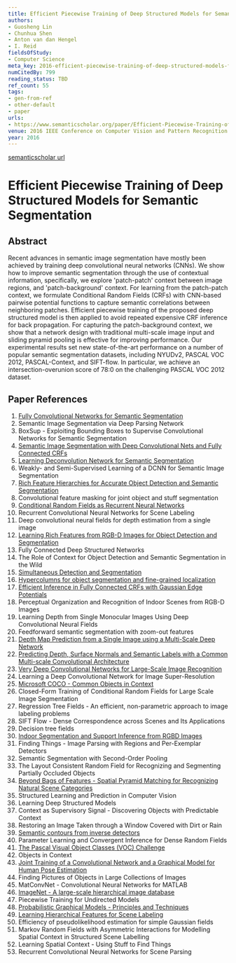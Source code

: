 ```yaml
---
title: Efficient Piecewise Training of Deep Structured Models for Semantic Segmentation
authors:
- Guosheng Lin
- Chunhua Shen
- Anton van dan Hengel
- I. Reid
fieldsOfStudy:
- Computer Science
meta_key: 2016-efficient-piecewise-training-of-deep-structured-models-for-semantic-segmentation
numCitedBy: 799
reading_status: TBD
ref_count: 55
tags:
- gen-from-ref
- other-default
- paper
urls:
- https://www.semanticscholar.org/paper/Efficient-Piecewise-Training-of-Deep-Structured-for-Lin-Shen/4cef5476f9da50c1a8fefdcb7114863966f61d67?sort=total-citations
venue: 2016 IEEE Conference on Computer Vision and Pattern Recognition (CVPR)
year: 2016
---
```


[semanticscholar url](https://www.semanticscholar.org/paper/Efficient-Piecewise-Training-of-Deep-Structured-for-Lin-Shen/4cef5476f9da50c1a8fefdcb7114863966f61d67?sort=total-citations)

# Efficient Piecewise Training of Deep Structured Models for Semantic Segmentation

## Abstract

Recent advances in semantic image segmentation have mostly been achieved by training deep convolutional neural networks (CNNs). We show how to improve semantic segmentation through the use of contextual information, specifically, we explore 'patch-patch' context between image regions, and 'patch-background' context. For learning from the patch-patch context, we formulate Conditional Random Fields (CRFs) with CNN-based pairwise potential functions to capture semantic correlations between neighboring patches. Efficient piecewise training of the proposed deep structured model is then applied to avoid repeated expensive CRF inference for back propagation. For capturing the patch-background context, we show that a network design with traditional multi-scale image input and sliding pyramid pooling is effective for improving performance. Our experimental results set new state-of-the-art performance on a number of popular semantic segmentation datasets, including NYUDv2, PASCAL VOC 2012, PASCAL-Context, and SIFT-flow. In particular, we achieve an intersection-overunion score of 78:0 on the challenging PASCAL VOC 2012 dataset.

## Paper References

1. [Fully Convolutional Networks for Semantic Segmentation](2017-fully-convolutional-networks-for-semantic-segmentation)
2. Semantic Image Segmentation via Deep Parsing Network
3. BoxSup - Exploiting Bounding Boxes to Supervise Convolutional Networks for Semantic Segmentation
4. [Semantic Image Segmentation with Deep Convolutional Nets and Fully Connected CRFs](2015-semantic-image-segmentation-with-deep-convolutional-nets-and-fully-connected-crfs)
5. [Learning Deconvolution Network for Semantic Segmentation](2015-learning-deconvolution-network-for-semantic-segmentation)
6. Weakly- and Semi-Supervised Learning of a DCNN for Semantic Image Segmentation
7. [Rich Feature Hierarchies for Accurate Object Detection and Semantic Segmentation](2014-rich-feature-hierarchies-for-accurate-object-detection-and-semantic-segmentation)
8. Convolutional feature masking for joint object and stuff segmentation
9. [Conditional Random Fields as Recurrent Neural Networks](2015-conditional-random-fields-as-recurrent-neural-networks)
10. Recurrent Convolutional Neural Networks for Scene Labeling
11. Deep convolutional neural fields for depth estimation from a single image
12. [Learning Rich Features from RGB-D Images for Object Detection and Segmentation](2014-learning-rich-features-from-rgb-d-images-for-object-detection-and-segmentation)
13. Fully Connected Deep Structured Networks
14. The Role of Context for Object Detection and Semantic Segmentation in the Wild
15. [Simultaneous Detection and Segmentation](2014-simultaneous-detection-and-segmentation)
16. [Hypercolumns for object segmentation and fine-grained localization](2015-hypercolumns-for-object-segmentation-and-fine-grained-localization)
17. [Efficient Inference in Fully Connected CRFs with Gaussian Edge Potentials](2011-efficient-inference-in-fully-connected-crfs-with-gaussian-edge-potentials)
18. Perceptual Organization and Recognition of Indoor Scenes from RGB-D Images
19. Learning Depth from Single Monocular Images Using Deep Convolutional Neural Fields
20. Feedforward semantic segmentation with zoom-out features
21. [Depth Map Prediction from a Single Image using a Multi-Scale Deep Network](2014-depth-map-prediction-from-a-single-image-using-a-multi-scale-deep-network)
22. [Predicting Depth, Surface Normals and Semantic Labels with a Common Multi-scale Convolutional Architecture](2015-predicting-depth-surface-normals-and-semantic-labels-with-a-common-multi-scale-convolutional-architecture)
23. [Very Deep Convolutional Networks for Large-Scale Image Recognition](2014-vggnet.md)
24. Learning a Deep Convolutional Network for Image Super-Resolution
25. [Microsoft COCO - Common Objects in Context](2014-microsoft-coco-common-objects-in-context)
26. Closed-Form Training of Conditional Random Fields for Large Scale Image Segmentation
27. Regression Tree Fields - An efficient, non-parametric approach to image labeling problems
28. SIFT Flow - Dense Correspondence across Scenes and Its Applications
29. Decision tree fields
30. [Indoor Segmentation and Support Inference from RGBD Images](2012-indoor-segmentation-and-support-inference-from-rgbd-images)
31. Finding Things - Image Parsing with Regions and Per-Exemplar Detectors
32. Semantic Segmentation with Second-Order Pooling
33. The Layout Consistent Random Field for Recognizing and Segmenting Partially Occluded Objects
34. [Beyond Bags of Features - Spatial Pyramid Matching for Recognizing Natural Scene Categories](2006-beyond-bags-of-features-spatial-pyramid-matching-for-recognizing-natural-scene-categories)
35. Structured Learning and Prediction in Computer Vision
36. Learning Deep Structured Models
37. Context as Supervisory Signal - Discovering Objects with Predictable Context
38. Restoring an Image Taken through a Window Covered with Dirt or Rain
39. [Semantic contours from inverse detectors](2011-semantic-contours-from-inverse-detectors)
40. Parameter Learning and Convergent Inference for Dense Random Fields
41. [The Pascal Visual Object Classes (VOC) Challenge](2009-the-pascal-visual-object-classes-voc-challenge)
42. Objects in Context
43. [Joint Training of a Convolutional Network and a Graphical Model for Human Pose Estimation](2014-joint-training-of-a-convolutional-network-and-a-graphical-model-for-human-pose-estimation)
44. Finding Pictures of Objects in Large Collections of Images
45. MatConvNet - Convolutional Neural Networks for MATLAB
46. [ImageNet - A large-scale hierarchical image database](2009-imagenet-a-large-scale-hierarchical-image-database)
47. Piecewise Training for Undirected Models
48. [Probabilistic Graphical Models - Principles and Techniques](2009-probabilistic-graphical-models-principles-and-techniques)
49. [Learning Hierarchical Features for Scene Labeling](2013-learning-hierarchical-features-for-scene-labeling)
50. Efficiency of pseudolikelihood estimation for simple Gaussian fields
51. Markov Random Fields with Asymmetric Interactions for Modelling Spatial Context in Structured Scene Labelling
52. Learning Spatial Context - Using Stuff to Find Things
53. Recurrent Convolutional Neural Networks for Scene Parsing
